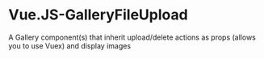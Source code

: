 # Vue.JS-GalleryFileUpload
A Gallery component(s) that inherit upload/delete actions as props (allows you to use Vuex) and display images
